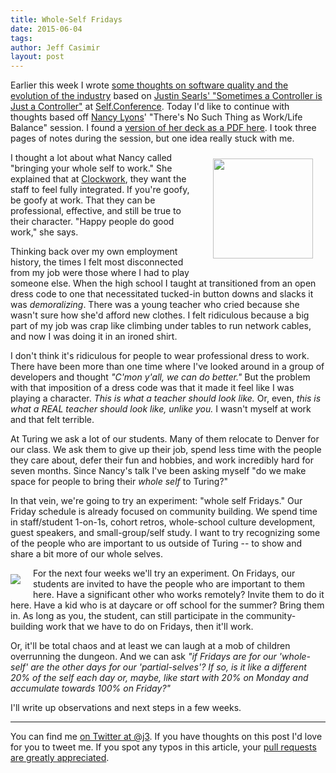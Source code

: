 ```yaml
---
title: Whole-Self Fridays
date: 2015-06-04
tags:
author: Jeff Casimir
layout: post
---
```


Earlier this week  I wrote [some thoughts on software quality and the evolution of the industry](http://blog.turing.io/2015/06/02/selfconf-searls/) based on
 [Justin Searls' "Sometimes a Controller is Just a Controller"](http://blog.testdouble.com/posts/2015-05-11-sometimes-a-controller-is-just-a-controller.html) at [Self.Conference](http://selfconference.org/). Today I'd like to continue with thoughts based off <a href='https://twitter.com/nylons'>Nancy Lyons</a>' "There's No Such Thing as Work/Life Balance" session. I found a [version of her deck as a PDF here](http://pls.printing.org/wp-content/uploads/2015/05/Keynote-Nancy-Lyons-Tues.pdf). I took three pages of notes during the session, but one idea really stuck with me.

<a href='https://twitter.com/nylons'>
<img src='https://pbs.twimg.com/profile_images/3120486993/e852a4758c4d0fa1524169c1cc641f11.png' style="width:160px; float:right; margin: 10px 20px 20px 20px"/></a>

I thought a lot about what Nancy called "bringing your whole self to work." She explained that at [Clockwork](https://twitter.com/Clockwork_Tweet), they want the staff to feel fully integrated. If you're goofy, be goofy at work. That they can be professional, effective, and still be true to their character. "Happy people do good work," she says.

Thinking back over my own employment history, the times I felt most disconnected from my job were those where I had to play someone else. When the high school I taught at transitioned from an open dress code to one that necessitated tucked-in button downs and slacks it was *demoralizing*. There was a young teacher who cried because she wasn't sure how she'd afford new clothes. I felt ridiculous because a big part of my job was crap like climbing under tables to run network cables, and now I was doing it in an ironed shirt.

I don't think it's ridiculous for people to wear professional dress to work. There have been more than one time where I've looked around in a group of developers and thought *"C'mon y'all, we can do better."* But the problem with that imposition of a dress code was that it made it feel like I was playing a character. *This is what a teacher should look like.* Or, even, *this is what a REAL teacher should look like, unlike you.* I wasn't myself at work and that felt terrible.

At Turing we ask a lot of our students. Many of them relocate to Denver for our class. We ask them to give up their job, spend less time with the people they care about, defer their fun and hobbies, and work incredibly hard for seven months. Since Nancy's talk I've been asking myself "do we make space for people to bring their *whole self* to Turing?"

In that vein, we're going to try an experiment: "whole self Fridays." Our Friday schedule is already focused on community building. We spend time in staff/student 1-on-1s, cohort retros, whole-school culture development, guest speakers, and small-group/self study. I want to try recognizing some of the people who are important to us outside of Turing -- to show and share a bit more of our whole selves.

<img src='/images/article_images/bhargavi-with-kids.jpg' style="float:left; margin: 10px 20px 20px 0px"/>

For the next four weeks we'll try an experiment. On Fridays, our students are invited to have the people who are important to them here. Have a significant other who works remotely? Invite them to do it here. Have a kid who is at daycare or off school for the summer? Bring them in. As long as you, the student, can still participate in the community-building work that we have to do on Fridays, then it'll work.

Or, it'll be total chaos and at least we can laugh at a mob of children overrunning the dungeon. And we can ask *"if Fridays are for our 'whole-self' are the other days for our 'partial-selves'? If so, is it like a different 20% of the self each day or, maybe, like start with 20% on Monday and accumulate towards 100% on Friday?"*

I'll write up observations and next steps in a few weeks.

---

You can find me [on Twitter at @j3](https://twitter.com/j3). If you have thoughts on this post I'd love for you to tweet me. If you spot any typos in this article, your [pull requests are greatly appreciated](https://github.com/turingschool/blog.turing.io/blob/master/source/2015-06-04-whole-self-fridays.markdown).

